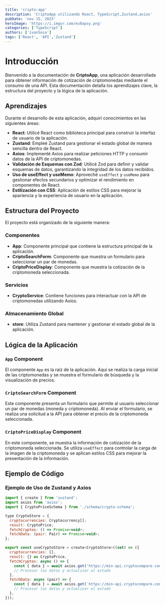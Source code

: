 ```yaml
---
title: 'cripto-app'
description: 'CriptoApp utilizando React, TypeScript,Zustand,axios'
pubDate: 'nov 15, 2023'
heroImage: 'https://i.imgur.com/eu8apsy.png'
categories: ['TypeScript']
authors: ['ivanSosa']
tags: ['React', 'API','Zustand']
---
```




# Introducción

Bienvenido a la documentación de **CriptoApp**, una aplicación desarrollada para obtener información de cotización de criptomonedas mediante el consumo de una API. Esta documentación detalla los aprendizajes clave, la estructura del proyecto y la lógica de la aplicación.

## Aprendizajes

Durante el desarrollo de esta aplicación, adquirí conocimientos en las siguientes áreas:

- **React**: Utilicé React como biblioteca principal para construir la interfaz de usuario de la aplicación.
- **Zustand**: Empleé Zustand para gestionar el estado global de manera sencilla dentro de React.
- **Axios**: Implementé Axios para realizar peticiones HTTP y consumir datos de la API de criptomonedas.
- **Validación de Esquemas con Zod**: Utilicé Zod para definir y validar esquemas de datos, garantizando la integridad de los datos recibidos.
- **Uso de useEffect y useMemo**: Aproveché `useEffect` y `useMemo` para gestionar efectos secundarios y optimizar el rendimiento en componentes de React.
- **Estilización con CSS**: Aplicación de estilos CSS para mejorar la apariencia y la experiencia de usuario en la aplicación.

## Estructura del Proyecto

El proyecto está organizado de la siguiente manera:

### Componentes

- **App**: Componente principal que contiene la estructura principal de la aplicación.
- **CriptoSearchForm**: Componente que muestra un formulario para seleccionar un par de monedas.
- **CriptoPriceDisplay**: Componente que muestra la cotización de la criptomoneda seleccionada.

### Servicios

- **CryptoService**: Contiene funciones para interactuar con la API de criptomonedas utilizando Axios.

### Almacenamiento Global

- **store**: Utiliza Zustand para mantener y gestionar el estado global de la aplicación.

## Lógica de la Aplicación

### `App` Component

El componente `App` es la raíz de la aplicación. Aquí se realiza la carga inicial de las criptomonedas y se muestra el formulario de búsqueda y la visualización de precios.

### `CriptoSearchForm` Component

Este componente presenta un formulario que permite al usuario seleccionar un par de monedas (moneda y criptomoneda). Al enviar el formulario, se realiza una solicitud a la API para obtener el precio de la criptomoneda seleccionada.

### `CriptoPriceDisplay` Component

En este componente, se muestra la información de cotización de la criptomoneda seleccionada. Se utiliza `useEffect` para controlar la carga de la imagen de la criptomoneda y se aplican estilos CSS para mejorar la presentación de la información.

## Ejemplo de Código

### Ejemplo de Uso de Zustand y Axios

```javascript
import { create } from 'zustand';
import axios from 'axios';
import { CryptoPriceSchema } from './schema/crypto-schema';

type CryptoStore = {
  cryptocurrencies: Cryptocurrency[];
  result: CryptoPrice;
  fetchCryptos: () => Promise<void>;
  fetchData: (pair: Pair) => Promise<void>;
};

export const useCryptoStore = create<CryptoStore>((set) => ({
  cryptocurrencies: [],
  result: {} as CryptoPrice,
  fetchCryptos: async () => {
    const { data } = await axios.get('https://min-api.cryptocompare.com/data/top/mktcapfull?limit=20&tsym=USD');
    // Procesar los datos y actualizar el estado
  },
  fetchData: async (pair) => {
    const { data } = await axios.get(`https://min-api.cryptocompare.com/data/pricemultifull?fsyms=${pair.criptocurrency}&tsyms=${pair.currency}`);
    // Procesar los datos y actualizar el estado
  },
}));